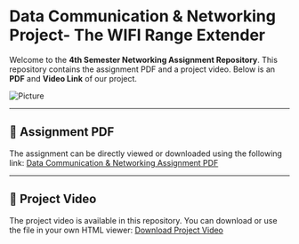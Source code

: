 # Data Communication & Networking Project- The WIFI Range Extender

Welcome to the **4th Semester Networking Assignment Repository**. This repository contains the assignment PDF and a project video. Below is an **PDF** and **Video Link** of our project.

![Picture](https://github.com/M-Hamza-Hassaan/4th-Sem-Networking-Assignment/blob/main/DataCommunication%26Networking.webp)

---

## 📄 Assignment PDF

The assignment can be directly viewed or downloaded using the following link:
[Data Communication & Networking Assignment PDF](https://github.com/M-Hamza-Hassaan/4th-Sem-Networking-Assignment/blob/main/DataCommunication%26Networking.pdf)

---

## 🎥 Project Video

The project video is available in this repository. You can download or use the file in your own HTML viewer:
[Download Project Video](video-file.mp4)
